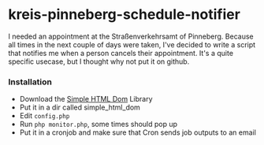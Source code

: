 # kreis-pinneberg-schedule-notifier
I needed an appointment at the Straßenverkehrsamt of Pinneberg. 
Because all times in the next couple of days were taken, I've decided to write a script that notifies me when a person cancels their appointment.
It's a quite specific usecase, but I thought why not put it on github.

### Installation
- Download the [Simple HTML Dom](https://simplehtmldom.sourceforge.io/) Library
- Put it in a dir called simple_html_dom
- Edit `config.php`
- Run `php monitor.php`, some times should pop up
- Put it in a cronjob and make sure that Cron sends job outputs to an email 